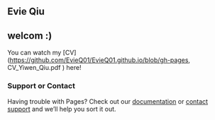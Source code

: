 ## Evie Qiu
## welcom :)
You can watch my [CV](https://github.com/EvieQ01/EvieQ01.github.io/blob/gh-pages, CV_Yiwen_Qiu.pdf ) here!

### Support or Contact

Having trouble with Pages? Check out our [documentation](https://docs.github.com/categories/github-pages-basics/) or [contact support](https://support.github.com/contact) and we’ll help you sort it out.
